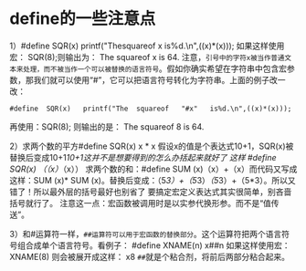 # define的一些注意点

1）#define  SQR(x)   printf("Thesquareof x is%d.\n",((x)*(x)));
如果这样使用宏：
SQR(8);则输出为： The squareof x is 64.
注意，`引号中的字符x被当作普通文本来处理，而不被当作一个可以被替换的语言符号`。假如你确实希望在字符串中包含宏参数，那我们就可以使用“#”，它可以把语言符号转化为字符串。上面的例子改一改：

```
#define  SQR(x)   printf("The  squareof   "#x"   is%d.\n",((x)*(x)));
```
再使用：SQR(8);  则输出的是：  The  squareof   8   is  64.

2）求两个数的平方#define SQR(x)  x * x
假设x的值是个表达式10+1，SQR(x)被替换后变成10+1*10+1这并不是想要得到的怎么办括起来就好了  这样  #define SQR(x) （（x）*（x））
求两个数的和：#define SUM (x)（x）+（x）而代码又写成这样：SUM (x)* SUM (x)。替换后变成：（5*3）+（5*3）*（5*3）+（5*3）。所以又错了！所以最外层的括号最好也别省了
要搞定宏定义表达式其实很简单，别吝啬括号就行了。
注意这一点：宏函数被调用时是以实参代换形参。而不是“值传送”。

3）和#运算符一样，`##运算符可以用于宏函数的替换部分`。这个运算符把两个语言符号组合成单个语言符号。看例子： #define  XNAME(n)  x##n
如果这样使用宏：XNAME(8)   则会被展开成这样：  x8 
`##`就是个粘合剂，将前后两部分粘合起来。